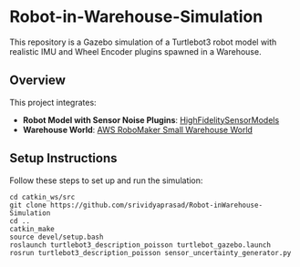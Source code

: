 # Robot-in-Warehouse-Simulation

This repository is a Gazebo simulation of a Turtlebot3 robot model with realistic IMU and Wheel Encoder plugins spawned in a Warehouse.

## Overview

This project integrates:
- **Robot Model with Sensor Noise Plugins**: [HighFidelitySensorModels](https://github.com/hlkbyrm/HighFidelitySensorModels/)
- **Warehouse World**: [AWS RoboMaker Small Warehouse World](https://github.com/aws-robotics/aws-robomaker-small-warehouse-world)

## Setup Instructions

Follow these steps to set up and run the simulation:

    cd catkin_ws/src
    git clone https://github.com/srividyaprasad/Robot-inWarehouse-Simulation
    cd ..
    catkin_make
    source devel/setup.bash
    roslaunch turtlebot3_description_poisson turtlebot_gazebo.launch
    rosrun turtlebot3_description_poisson sensor_uncertainty_generator.py
